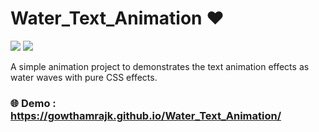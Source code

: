 # Water_Text_Animation ❤️

![](https://img.shields.io/github/languages/count/gowthamrajk/Water_Text_Animation)   ![](https://img.shields.io/github/languages/top/gowthamrajk/QR-GeneratorAndScanner)

A simple animation project to demonstrates the text animation effects as water waves with pure CSS effects.

### 🌐 Demo : https://gowthamrajk.github.io/Water_Text_Animation/
